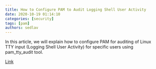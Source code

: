 ```yaml
---
title: How to Configure PAM to Audit Logging Shell User Activity
date: 2020-10-19 01:14:10
categories: [security]
tags: [pam]
authors: sedlav
---
```


In this article, we will explain how to configure PAM for auditing of Linux TTY input (Logging Shell User Activity) for specific users using pam\_tty\_audit tool.

[Link](https://www.tecmint.com/configure-pam-to-audit-logging-shell-tty-user-activity/)
